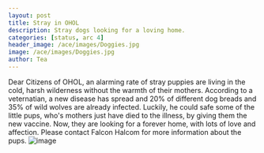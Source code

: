 ```yaml
---
layout: post
title: Stray in OHOL 
description: Stray dogs looking for a loving home. 
categories: [status, arc 4]
header_image: /ace/images/Doggies.jpg
image: /ace/images/Doggies.jpg
author: Tea
---
```


Dear Citizens of OHOL, an alarming rate of stray puppies are living in the cold, harsh wilderness without the warmth of their mothers. According to a veternatian, a new disease has spread and 20% of different dog breads and 35% of wild wolves are already infected. Luckily, he could safe some of the little pups, who's mothers just have died to the illness, by giving them the new vaccine. Now, they are looking for a forever home, with lots of love and affection. Please contact Falcon Halcom for more information about the pups. 
![image](/ace/images/Doggies.jpg)